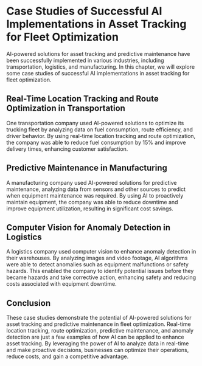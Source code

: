 Case Studies of Successful AI Implementations in Asset Tracking for Fleet Optimization
====================================================================================================================================================

AI-powered solutions for asset tracking and predictive maintenance have been successfully implemented in various industries, including transportation, logistics, and manufacturing. In this chapter, we will explore some case studies of successful AI implementations in asset tracking for fleet optimization.

Real-Time Location Tracking and Route Optimization in Transportation
--------------------------------------------------------------------

One transportation company used AI-powered solutions to optimize its trucking fleet by analyzing data on fuel consumption, route efficiency, and driver behavior. By using real-time location tracking and route optimization, the company was able to reduce fuel consumption by 15% and improve delivery times, enhancing customer satisfaction.

Predictive Maintenance in Manufacturing
---------------------------------------

A manufacturing company used AI-powered solutions for predictive maintenance, analyzing data from sensors and other sources to predict when equipment maintenance was required. By using AI to proactively maintain equipment, the company was able to reduce downtime and improve equipment utilization, resulting in significant cost savings.

Computer Vision for Anomaly Detection in Logistics
--------------------------------------------------

A logistics company used computer vision to enhance anomaly detection in their warehouses. By analyzing images and video footage, AI algorithms were able to detect anomalies such as equipment malfunctions or safety hazards. This enabled the company to identify potential issues before they became hazards and take corrective action, enhancing safety and reducing costs associated with equipment downtime.

Conclusion
----------

These case studies demonstrate the potential of AI-powered solutions for asset tracking and predictive maintenance in fleet optimization. Real-time location tracking, route optimization, predictive maintenance, and anomaly detection are just a few examples of how AI can be applied to enhance asset tracking. By leveraging the power of AI to analyze data in real-time and make proactive decisions, businesses can optimize their operations, reduce costs, and gain a competitive advantage.


